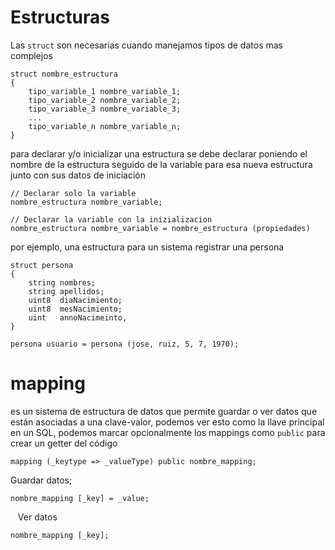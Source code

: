 # Estructuras

Las `struct` son necesarias cuando manejamos tipos de datos mas complejos 

```solidity
struct nombre_estructura
{
    tipo_variable_1 nombre_variable_1;
    tipo_variable_2 nombre_variable_2;
    tipo_variable_3 nombre_variable_3;
    ...
    tipo_variable_n nombre_variable_n;
}
```

para declarar y/o inicializar una estructura se debe declarar poniendo el nombre de la estructura seguido de la variable para esa nueva estructura junto con sus datos de iniciación 

```solidity
// Declarar solo la variable
nombre_estructura nombre_variable;

// Declarar la variable con la inizializacion
nombre_estructura nombre_variable = nombre_estructura (propiedades)
```

por ejemplo, una estructura para un sistema registrar una persona

```solidity
struct persona
{
    string nombres;
    string apellidos;
    uint8  diaNacimiento;
    uint8  mesNacimiento;
    uint   annoNacimeinto,
}

persona usuario = persona (jose, ruiz, 5, 7, 1970);
```

# mapping

es un sistema de estructura de datos que permite guardar o ver datos que están asociadas a una clave-valor, podemos ver esto como la llave principal en un SQL, podemos marcar opcionalmente los mappings como `public` para crear un getter del código

```solidity
mapping (_keytype => _valueType) public nombre_mapping;
```

Guardar datos;

```solidity
nombre_mapping [_key] = _value;
```

   Ver datos

```solidity
nombre_mapping [_key];
```





